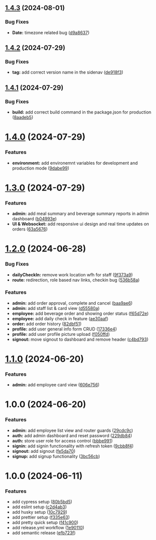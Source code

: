 ## [1.4.3](https://github.com/Bayzed-Meer/Order-Station-Frontend/compare/v1.4.2...v1.4.3) (2024-08-01)


### Bug Fixes

* **Date:** timezone related bug ([d9a8637](https://github.com/Bayzed-Meer/Order-Station-Frontend/commit/d9a8637a3c8554e05a8dfb73eb1496202e10595d))

## [1.4.2](https://github.com/Bayzed-Meer/Order-Station-Frontend/compare/v1.4.1...v1.4.2) (2024-07-29)


### Bug Fixes

* **tag:** add correct version name in the sidenav ([de918f3](https://github.com/Bayzed-Meer/Order-Station-Frontend/commit/de918f39c60fcd7f9f776ba0fd5a0a84081c5722))

## [1.4.1](https://github.com/Bayzed-Meer/Order-Station-Frontend/compare/v1.4.0...v1.4.1) (2024-07-29)


### Bug Fixes

* **build:** add correct build command in the package.json for production ([8aadeb5](https://github.com/Bayzed-Meer/Order-Station-Frontend/commit/8aadeb5a589f4c601147ff702594b4a78e82c9e1))

# [1.4.0](https://github.com/Bayzed-Meer/Order-Station-Frontend/compare/v1.3.0...v1.4.0) (2024-07-29)


### Features

* **environment:** add environemnt variables for development and production mode ([9dabe99](https://github.com/Bayzed-Meer/Order-Station-Frontend/commit/9dabe99da70f4a42263c307a7cdd898144ad4d5d))

# [1.3.0](https://github.com/Bayzed-Meer/Order-Station-Frontend/compare/v1.2.0...v1.3.0) (2024-07-29)


### Features

* **admin:** add meal summary and beverage summary reports in admin dashboard ([b04993e](https://github.com/Bayzed-Meer/Order-Station-Frontend/commit/b04993ee1ff662c473da33c3d39343b260f4ad9c))
* **UI & Websocket:** add responsive ui design and real time updates on orders ([63a5676](https://github.com/Bayzed-Meer/Order-Station-Frontend/commit/63a56764bdfa6ea449e0ffdbe341db1b0a4c9a94))

# [1.2.0](https://github.com/Bayzed-Meer/Order-Station-Frontend/compare/v1.1.0...v1.2.0) (2024-06-28)


### Bug Fixes

* **dailyCheckIn:** remove work location wfh for staff ([9f373a9](https://github.com/Bayzed-Meer/Order-Station-Frontend/commit/9f373a985733334c4f39b14a2db85de341f9f0c2))
* **route:** redirection, role based nav links, checkin bug ([536b58a](https://github.com/Bayzed-Meer/Order-Station-Frontend/commit/536b58af77982c44be2248c07decdc01501281f0))


### Features

* **admin:** add order approval, complete and cancel ([baa9ae6](https://github.com/Bayzed-Meer/Order-Station-Frontend/commit/baa9ae67f5e0be84c5a7360fc2eacd745d70d104))
* **admin:** add staff list & card view ([d55580a](https://github.com/Bayzed-Meer/Order-Station-Frontend/commit/d55580afd01215c81622ea42c22fccab2fe83c76))
* **employee:** add beverage order and showing order status ([f65d72e](https://github.com/Bayzed-Meer/Order-Station-Frontend/commit/f65d72e142cfbbf59a11552525eec5d7bcf6f135))
* **employee:** add daily check in feature ([ae30aaf](https://github.com/Bayzed-Meer/Order-Station-Frontend/commit/ae30aaf876cc89a4ac21ddce08a7e7b40c667a34))
* **order:** add order history ([82dbf51](https://github.com/Bayzed-Meer/Order-Station-Frontend/commit/82dbf510f625b4d929335a5e0092f966af11f04c))
* **profile:** add user general info form CRUD ([17336e4](https://github.com/Bayzed-Meer/Order-Station-Frontend/commit/17336e492f5d2023165adb7e4e67f32d03a86d4b))
* **profile:** add user profile picture upload ([f050ffd](https://github.com/Bayzed-Meer/Order-Station-Frontend/commit/f050ffd08451412a9f87a6edc2f4f2df89a8bb57))
* **signout:** move signout to dashboard and remove header ([c4bd793](https://github.com/Bayzed-Meer/Order-Station-Frontend/commit/c4bd79315328c3391ca3515d424e9eb18dbe4fbd))

# [1.1.0](https://github.com/Bayzed-Meer/Order-Station-Frontend/compare/v1.0.0...v1.1.0) (2024-06-20)


### Features

* **admin:** add employee card view ([606e756](https://github.com/Bayzed-Meer/Order-Station-Frontend/commit/606e7560a2bf3d3b0a37992069a2cfa8ce445ea1))

# 1.0.0 (2024-06-20)


### Features

* **admin:** add employee list view and router guards ([29cdc9c](https://github.com/Bayzed-Meer/Order-Station-Frontend/commit/29cdc9c9cbdba973d81db6d62ee5da443634e008))
* **auth:** add admin dashboard and reset password ([229db84](https://github.com/Bayzed-Meer/Order-Station-Frontend/commit/229db840d0bdeeec1a1fe38b5123ec3135f8cabd))
* **auth:** store user role for access control ([bbbe991](https://github.com/Bayzed-Meer/Order-Station-Frontend/commit/bbbe991e2eaa874b53eb8d1dc0235f76b3341dce))
* **signin:** add signin functionality with refresh token ([9cbb8f4](https://github.com/Bayzed-Meer/Order-Station-Frontend/commit/9cbb8f481cd8067c8473db74ea5bf71854838eef))
* **signout:** add signout ([fe5da70](https://github.com/Bayzed-Meer/Order-Station-Frontend/commit/fe5da70c6d74e2a32507b2e36df7318c339c0535))
* **signup:** add signup functionality ([3bc56cb](https://github.com/Bayzed-Meer/Order-Station-Frontend/commit/3bc56cb1c7708d765bfd79f5396079e45aa2a644))

# 1.0.0 (2024-06-11)


### Features

* add cypress setup ([80b5bd5](https://github.com/Bayzed-Meer/Angular-Template/commit/80b5bd5b023961dbf97cc7247d202ad21893b684))
* add eslint setup ([c2d4ab3](https://github.com/Bayzed-Meer/Angular-Template/commit/c2d4ab3876fb260fc93b4407df4f06889b58ccf0))
* add husky setup ([10c7929](https://github.com/Bayzed-Meer/Angular-Template/commit/10c79297e2be02882687616524eadd309eb10779))
* add prettier setup ([f335e63](https://github.com/Bayzed-Meer/Angular-Template/commit/f335e63c7e100603aac0279403a7e589fff0b9e4))
* add pretty quick setup ([f41c900](https://github.com/Bayzed-Meer/Angular-Template/commit/f41c90050e0b323cad7350cde88b6dbd0f12bdcf))
* add release.yml workflow ([1e90110](https://github.com/Bayzed-Meer/Angular-Template/commit/1e90110f5767efd97093d9c1a65e41189eb455bc))
* add semantic release ([efb723f](https://github.com/Bayzed-Meer/Angular-Template/commit/efb723ffbca320c4cabb0993b46b8eed0f763641))
